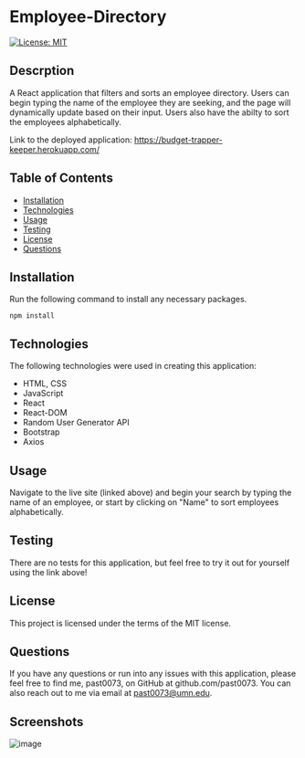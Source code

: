 # Employee-Directory

[![License: MIT](https://img.shields.io/badge/License-MIT-yellow.svg)](https://opensource.org/licenses/MIT)
## Descrption

A React application that filters and sorts an employee directory. Users can begin typing the name of the employee they are seeking, and the page will dynamically update based on their input. Users also have the abilty to sort the employees alphabetically.

Link to the deployed application: https://budget-trapper-keeper.herokuapp.com/

## Table of Contents 
* [Installation](#installation)
* [Technologies](#technologies)
* [Usage](#usage)
* [Testing](#testing)
* [License](#license)
* [Questions](#questions)
## Installation
Run the following command to install any necessary packages.
```
npm install
```
## Technologies
The following technologies were used in creating this application:
* HTML, CSS
* JavaScript
* React
* React-DOM
* Random User Generator API
* Bootstrap
* Axios
## Usage
Navigate to the live site (linked above) and begin your search by typing the name of an employee, or start by clicking on "Name" to sort employees alphabetically.
## Testing
There are no tests for this application, but feel free to try it out for yourself using the link above!
## License
This project is licensed under the terms of the MIT license.
## Questions
If you have any questions or run into any issues with this application, please feel free to find me, past0073, on GitHub at github.com/past0073. You can also reach out to me via email at past0073@umn.edu.

## Screenshots

![image](https://user-images.githubusercontent.com/74335621/116828856-15c2c800-ab67-11eb-9b2c-894115b4b421.png)